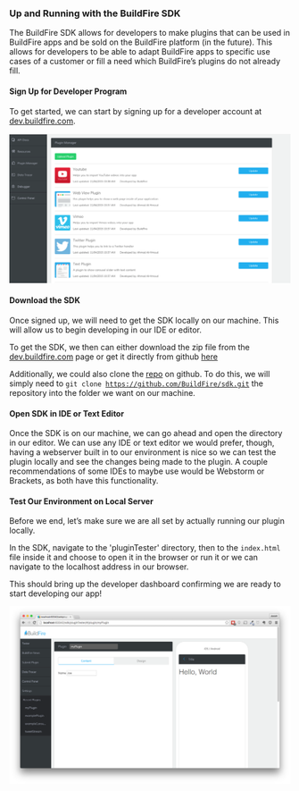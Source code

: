 ### Up and Running with the BuildFire SDK

The BuildFire SDK allows for developers to make plugins that can be used in BuildFire apps and be sold on the BuildFire platform (in the future). This allows for developers to be able to adapt BuildFire apps to specific use cases of a customer or fill a need which BuildFire’s plugins do not already fill.

#### Sign Up for Developer Program

To get started, we can start by signing up for a developer account at [dev.buildfire.com](http://dev.buildfire.com).

![Image of developer portal](./dev-portal.png)

#### Download the SDK

Once signed up, we will need to get the SDK locally on our machine. This will allow us to begin developing in our IDE or editor.

To get the SDK, we then can either download the zip file from the [dev.buildfire.com](http://dev.buildfire.com) page or get it directly from github [here](https://github.com/BuildFire/sdk/archive/master.zip)

Additionally, we could also clone the [repo](https://github.com/BuildFire/sdk) on github. To do this, we will simply need to <code>git clone https://github.com/BuildFire/sdk.git</code> the repository into the folder we want on our machine.

#### Open SDK in IDE or Text Editor

Once the SDK is on our machine, we can go ahead and open the directory in our editor. We can use any IDE or text editor we would prefer, though, having a webserver built in to our environment is nice so we can test the plugin locally and see the changes being made to the plugin. A couple recommendations of some IDEs to maybe use would be Webstorm or Brackets, as both have this functionality.

#### Test Our Environment on Local Server

Before we end, let’s make sure we are all set by actually running our plugin locally.

In the SDK, navigate to the 'pluginTester' directory, then to the <code>index.html</code> file inside it and choose to open it in the browser or run it or we can navigate to the localhost address in our browser.

This should bring up the developer dashboard confirming we are ready to start developing our app!

![Image of Developer Dashboard on localhost](./dev-local-dashboard.png)

